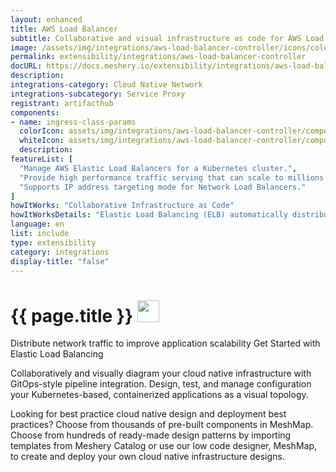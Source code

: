 ```yaml
---
layout: enhanced
title: AWS Load Balancer
subtitle: Collaborative and visual infrastructure as code for AWS Load Balancer
image: /assets/img/integrations/aws-load-balancer-controller/icons/color/aws-load-balancer-controller-color.svg
permalink: extensibility/integrations/aws-load-balancer-controller
docURL: https://docs.meshery.io/extensibility/integrations/aws-load-balancer-controller
description: 
integrations-category: Cloud Native Network
integrations-subcategory: Service Proxy
registrant: artifacthub
components: 
- name: ingress-class-params
  colorIcon: assets/img/integrations/aws-load-balancer-controller/components/ingress-class-params/icons/color/ingress-class-params-color.svg
  whiteIcon: assets/img/integrations/aws-load-balancer-controller/components/ingress-class-params/icons/white/ingress-class-params-white.svg
  description: 
featureList: [
  "Manage AWS Elastic Load Balancers for a Kubernetes cluster.",
  "Provide high performance traffic serving that can scale to millions of requests per second.",
  "Supports IP address targeting mode for Network Load Balancers."
]
howItWorks: "Collaborative Infrastructure as Code"
howItWorksDetails: "Elastic Load Balancing (ELB) automatically distributes incoming application traffic across multiple targets and virtual appliances in one or more Availability Zones (AZs)."
language: en
list: include
type: extensibility
category: integrations
display-title: "false"
---
```

<h1>{{ page.title }} <img src="{{ page.image }}" style="width: 35px; height: 35px;" /></h1>

<p>
Distribute network traffic to improve application scalability
Get Started with Elastic Load Balancing

</p>
<p>
    Collaboratively and visually diagram your cloud native infrastructure with GitOps-style pipeline integration. Design, test, and manage configuration your Kubernetes-based, containerized applications as a visual topology.
</p>
<p>
    Looking for best practice cloud native design and deployment best practices? Choose from thousands of pre-built components in MeshMap. Choose from hundreds of ready-made design patterns by importing templates from Meshery Catalog or use our low code designer, MeshMap, to create and deploy your own cloud native infrastructure designs.
</p>
